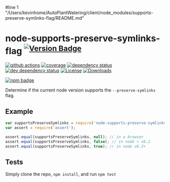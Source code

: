 #line 1 "/Users/kevinhome/AutoPlantWatering/client/node_modules/supports-preserve-symlinks-flag/README.md"
# node-supports-preserve-symlinks-flag <sup>[![Version Badge][npm-version-svg]][package-url]</sup>

[![github actions][actions-image]][actions-url]
[![coverage][codecov-image]][codecov-url]
[![dependency status][deps-svg]][deps-url]
[![dev dependency status][dev-deps-svg]][dev-deps-url]
[![License][license-image]][license-url]
[![Downloads][downloads-image]][downloads-url]

[![npm badge][npm-badge-png]][package-url]

Determine if the current node version supports the `--preserve-symlinks` flag.

## Example

```js
var supportsPreserveSymlinks = require('node-supports-preserve-symlinks-flag');
var assert = require('assert');

assert.equal(supportsPreserveSymlinks, null); // in a browser
assert.equal(supportsPreserveSymlinks, false); // in node < v6.2
assert.equal(supportsPreserveSymlinks, true); // in node v6.2+
```

## Tests
Simply clone the repo, `npm install`, and run `npm test`

[package-url]: https://npmjs.org/package/node-supports-preserve-symlinks-flag
[npm-version-svg]: https://versionbadg.es/inspect-js/node-supports-preserve-symlinks-flag.svg
[deps-svg]: https://david-dm.org/inspect-js/node-supports-preserve-symlinks-flag.svg
[deps-url]: https://david-dm.org/inspect-js/node-supports-preserve-symlinks-flag
[dev-deps-svg]: https://david-dm.org/inspect-js/node-supports-preserve-symlinks-flag/dev-status.svg
[dev-deps-url]: https://david-dm.org/inspect-js/node-supports-preserve-symlinks-flag#info=devDependencies
[npm-badge-png]: https://nodei.co/npm/node-supports-preserve-symlinks-flag.png?downloads=true&stars=true
[license-image]: https://img.shields.io/npm/l/node-supports-preserve-symlinks-flag.svg
[license-url]: LICENSE
[downloads-image]: https://img.shields.io/npm/dm/node-supports-preserve-symlinks-flag.svg
[downloads-url]: https://npm-stat.com/charts.html?package=node-supports-preserve-symlinks-flag
[codecov-image]: https://codecov.io/gh/inspect-js/node-supports-preserve-symlinks-flag/branch/main/graphs/badge.svg
[codecov-url]: https://app.codecov.io/gh/inspect-js/node-supports-preserve-symlinks-flag/
[actions-image]: https://img.shields.io/endpoint?url=https://github-actions-badge-u3jn4tfpocch.runkit.sh/inspect-js/node-supports-preserve-symlinks-flag
[actions-url]: https://github.com/inspect-js/node-supports-preserve-symlinks-flag/actions
